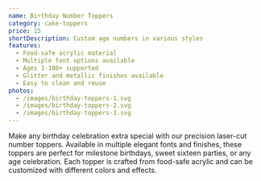 ```yaml
---
name: Birthday Number Toppers
category: cake-toppers
price: 15
shortDescription: Custom age numbers in various styles
features:
  - Food-safe acrylic material
  - Multiple font options available
  - Ages 1-100+ supported
  - Glitter and metallic finishes available
  - Easy to clean and reuse
photos:
  - /images/birthday-toppers-1.svg
  - /images/birthday-toppers-2.svg
  - /images/birthday-toppers-3.svg
---
```


Make any birthday celebration extra special with our precision laser-cut number toppers.
Available in multiple elegant fonts and finishes, these toppers are perfect for milestone birthdays, sweet sixteen parties, or any age celebration.
Each topper is crafted from food-safe acrylic and can be customized with different colors and effects.